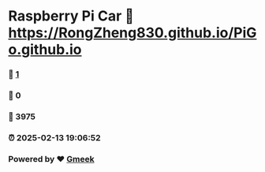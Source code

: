 # Raspberry Pi Car :link: https://RongZheng830.github.io/PiGo.github.io 
### :page_facing_up: [1](https://RongZheng830.github.io/PiGo.github.io/tag.html) 
### :speech_balloon: 0 
### :hibiscus: 3975 
### :alarm_clock: 2025-02-13 19:06:52 
### Powered by :heart: [Gmeek](https://github.com/Meekdai/Gmeek)

